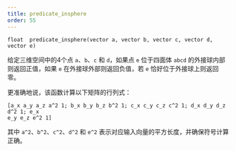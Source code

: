 ```yaml
---
title: predicate_insphere
order: 55
---
```


`float  predicate_insphere(vector a, vector b, vector c, vector d, vector e)`

给定三维空间中的4个点 `a`、`b`、`c` 和 `d`，如果点 `e` 位于四面体 `abcd` 的外接球内部则返回正值，如果 `e` 在外接球外部则返回负值，若 `e` 恰好位于外接球上则返回零。

更准确地说，该函数计算以下矩阵的行列式：

```vex
[a_x a_y a_z a^2 1; b_x b_y b_z b^2 1; c_x c_y c_z c^2 1; d_x d_y d_z d^2 1; e_x
e_y e_z e^2 1]
```

其中 `a^2`、`b^2`、`c^2`、`d^2` 和 `e^2` 表示对应输入向量的平方长度，并确保符号计算正确。